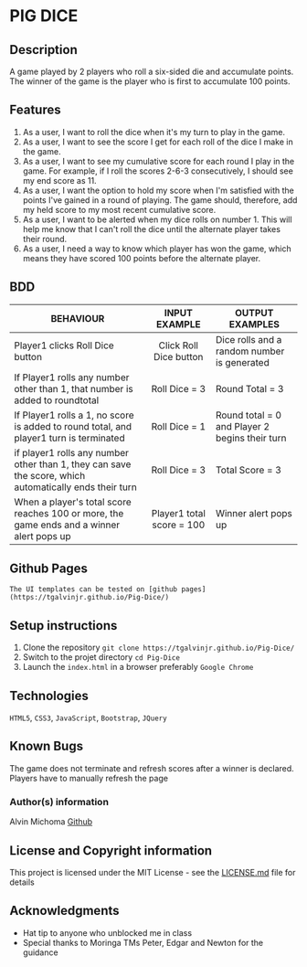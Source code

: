 # PIG DICE
## Description
A game played by 2 players who roll a six-sided die and accumulate points. The winner of the game is the player who is first to accumulate 100 points.

## Features
1. As a user, I want to roll the dice when it's my turn to play in the game.
2. As a user, I want to see the score I get for each roll of the dice I make in the game.
3. As a user, I want to see my cumulative score for each round I play in the game. For example, if I roll the scores 2-6-3 consecutively, I should see my end score as 11.
4. As a user, I want the option to hold my score when I'm satisfied with the points I've gained in a round of playing. The game should, therefore, add my held score to my most recent cumulative score.
5. As a user, I want to be alerted when my dice rolls on number 1. This will help me know that I can't roll the dice until the alternate player takes their round.
6. As a user, I need a way to know which player has won the game, which means they have scored 100 points before the alternate player.


## BDD
| BEHAVIOUR                            | INPUT EXAMPLE                           | OUTPUT EXAMPLES       |
|--------------------------------------|:------------------------------------:|--------------------------|
|Player1 clicks Roll Dice button |      Click Roll Dice button  |                 Dice rolls and a random  number is generated|
|If Player1 rolls any number other than 1, that number is added to roundtotal | Roll Dice = 3 |            Round Total = 3 |
|If Player1 rolls a 1, no score is added to round total, and player1 turn is terminated | Roll Dice = 1 | Round total = 0 and Player 2 begins their turn |
|if player1 rolls any number other than 1, they can save the score, which automatically ends their turn | Roll Dice = 3 | Total Score = 3 |
| When a player's total score reaches 100 or more, the game ends and a winner alert pops up |Player1 total score = 100 | Winner alert pops up |

## Github Pages
    The UI templates can be tested on [github pages](https://tgalvinjr.github.io/Pig-Dice/)
## Setup instructions
1. Clone the repository 
`git clone https://tgalvinjr.github.io/Pig-Dice/`
2. Switch to the projet directory 
`cd Pig-Dice`
3. Launch the `index.html` in a browser preferably `Google Chrome`

## Technologies 
`HTML5`, `CSS3`, `JavaScript`, `Bootstrap`, `JQuery`

## Known Bugs
The game does not terminate and refresh scores after a winner is declared. Players have to manually refresh the page

### Author(s) information
Alvin Michoma
[Github](https://github.com/tgalvinjr)

## License and Copyright information
This project is licensed under the MIT License - see the [LICENSE.md](https://github.com/tgalvinjr/Pig-Dice/blob/master/LICENSE) file for details

## Acknowledgments
- Hat tip to anyone who unblocked me in class
- Special thanks to Moringa TMs Peter, Edgar and Newton for the guidance
